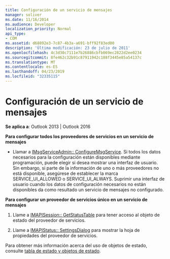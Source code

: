 ```yaml
---
title: Configuración de un servicio de mensajes
manager: soliver
ms.date: 11/16/2014
ms.audience: Developer
localization_priority: Normal
api_type:
- COM
ms.assetid: d68892e3-7c87-4b3a-a691-bff92f83ed00
description: 'Última modificación: 23 de julio de 2011'
ms.openlocfilehash: 4c3d30c7111e7b26886cbfb069ec2822d2ee0234
ms.sourcegitcommit: 8fe462c32b91c87911942c188f3445e85a54137c
ms.translationtype: MT
ms.contentlocale: es-ES
ms.lasthandoff: 04/23/2019
ms.locfileid: "32335115"
---
```

# <a name="configuring-a-message-service"></a>Configuración de un servicio de mensajes

  
  
**Se aplica a**: Outlook 2013 | Outlook 2016 
  
 **Para configurar todos los proveedores de servicios en un servicio de mensajes**
  
- Llamar a [IMsgServiceAdmin:: ConfigureMsgService](imsgserviceadmin-configuremsgservice.md). Si todos los datos necesarios para la configuración están disponibles mediante programación, puede elegir si desea mostrar una interfaz de usuario. Sin embargo, si parte de la información de uno o más proveedores no está disponible, asegúrese de establecer la marca SERVICE_UI_ALLOWED o SERVICE_UI_ALWAYS. Suprimir una interfaz de usuario cuando los datos de configuración necesarios no están disponibles da como resultado un servicio de mensajes no configurado.
    
 **Para configurar un proveedor de servicios único en un servicio de mensajes**
  
1. Llame a [IMAPISession:: GetStatusTable](imapisession-getstatustable.md) para tener acceso al objeto de estado del proveedor de servicios. 
    
2. Llame a [IMAPIStatus:: SettingsDialog](imapistatus-settingsdialog.md) para mostrar la hoja de propiedades del proveedor de servicios. 
    
Para obtener más información acerca del uso de objetos de estado, consulte [tabla de estado y objetos de estado](status-table-and-status-objects.md).
  

